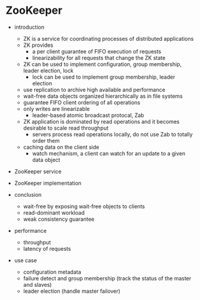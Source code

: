 # ZooKeeper

- introduction
    - ZK is a service for coordinating processes of distributed applications
    - ZK provides
        - a per client guarantee of FIFO execution of requests
        - linearizability for all requests that change the ZK state
    - ZK can be used to implement configuration, group membership, leader election, lock
        - lock can be used to implement group membership, leader election
    - use replication to archive high available and performance
    - wait-free data objects organized hierarchically as in file systems
    - guarantee FIFO client ordering of all operations
    - only writes are linearizable
        - leader-based atomic broadcast protocal, Zab
    - ZK application is dominated by read operations and it becomes desirable to scale read throughput
        - servers process read operations locally, do not use Zab to totally order them
    - caching data on the client side
        - watch mechanism, a client can watch for an update to a given data object

- ZooKeeper service

- ZooKeeper implementation

- conclusion
    - wait-free by exposing wait-free objects to clients
    - read-dominant workload
    - weak consistency guarantee

- performance
    - throughput
    - latency of requests

- use case
    - configuration metadata
    - failure detect and group membership (track the status of the master and slaves)
    - leader election (handle master failover)
